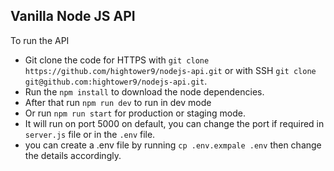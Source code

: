 ## Vanilla Node JS API

To run the API 

- Git clone the code for HTTPS with `git clone https://github.com/hightower9/nodejs-api.git` or with SSH `git clone git@github.com:hightower9/nodejs-api.git`.
- Run the `npm install` to download the node dependencies.
- After that run `npm run dev` to run in dev mode
- Or run `npm run start` for production or staging mode.
- It will run on port 5000 on default, you can change the port if required in `server.js` file or in the `.env` file.
- you can create a .env file by running `cp .env.exmpale .env` then change the details accordingly. 